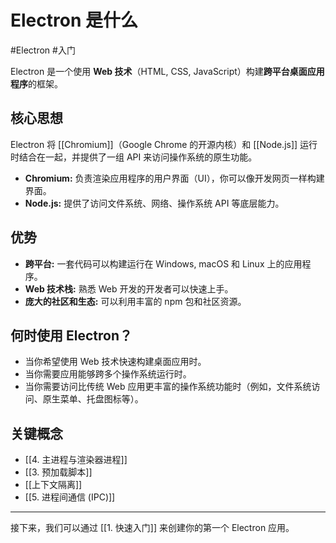 # Electron 是什么

#Electron #入门

Electron 是一个使用 **Web 技术**（HTML, CSS, JavaScript）构建**跨平台桌面应用程序**的框架。

## 核心思想

Electron 将 [[Chromium]]（Google Chrome 的开源内核）和 [[Node.js]] 运行时结合在一起，并提供了一组 API 来访问操作系统的原生功能。

-   **Chromium:** 负责渲染应用程序的用户界面（UI），你可以像开发网页一样构建界面。
-   **Node.js:** 提供了访问文件系统、网络、操作系统 API 等底层能力。

## 优势

-   **跨平台:** 一套代码可以构建运行在 Windows, macOS 和 Linux 上的应用程序。
-   **Web 技术栈:** 熟悉 Web 开发的开发者可以快速上手。
-   **庞大的社区和生态:** 可以利用丰富的 npm 包和社区资源。

## 何时使用 Electron？

-   当你希望使用 Web 技术快速构建桌面应用时。
-   当你需要应用能够跨多个操作系统运行时。
-   当你需要访问比传统 Web 应用更丰富的操作系统功能时（例如，文件系统访问、原生菜单、托盘图标等）。

## 关键概念

-   [[4. 主进程与渲染器进程]]
-   [[3. 预加载脚本]]
-   [[上下文隔离]]
-   [[5. 进程间通信 (IPC)]]

---

接下来，我们可以通过 [[1. 快速入门]] 来创建你的第一个 Electron 应用。